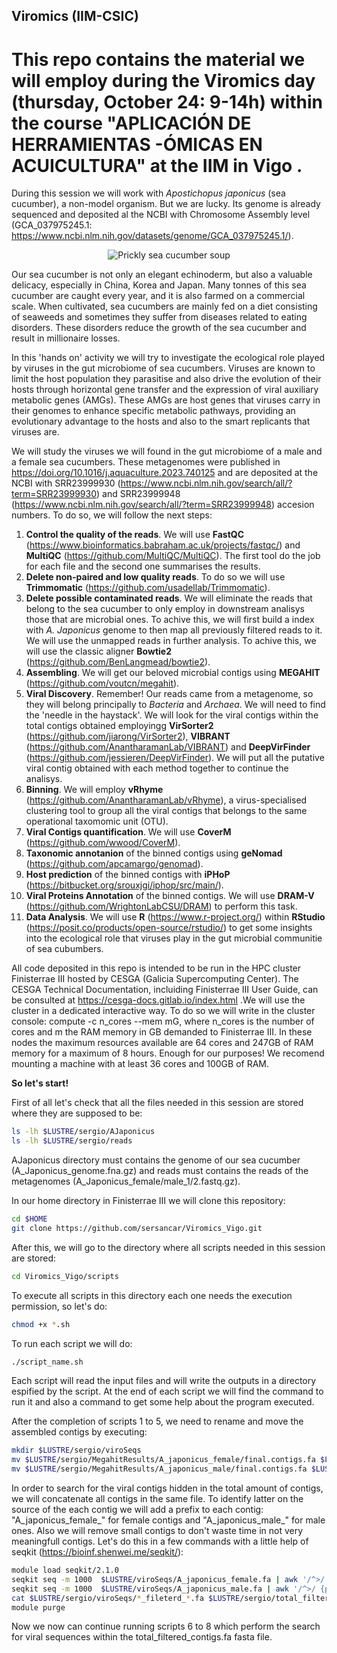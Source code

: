 ## Viromics (IIM-CSIC)
# This repo contains the material we will employ during the Viromics day (thursday, October 24: 9-14h) within the course "APLICACIÓN DE HERRAMIENTAS -ÓMICAS EN ACUICULTURA" at the IIM in Vigo .

During this session we will work with *Apostichopus japonicus* (sea cucumber), a non-model organism. But we are lucky. Its genome is already sequenced and deposited al the NCBI with Chromosome Assembly level (GCA_037975245.1: https://www.ncbi.nlm.nih.gov/datasets/genome/GCA_037975245.1/).

<p align="center">
  <img src="https://github.com/user-attachments/assets/2c647b3c-b843-4e16-8d11-f3974e46fce5" alt="Prickly sea cucumber soup">
</p>

Our sea cucumber is not only an elegant echinoderm, but also a valuable delicacy, especially in China, Korea and Japan. Many tonnes of this sea cucumber are caught every year, and it is also farmed on a commercial scale. When cultivated, sea cucumbers are mainly fed on a diet consisting of seaweeds and sometimes they suffer from diseases related to eating disorders. These disorders reduce the growth of the sea cucumber and result in millionaire losses.

In this 'hands on' activity we will try to investigate the ecological role played by viruses in the gut microbiome of sea cucumbers. Viruses are known to limit the host population they parasitise and also drive the evolution of their hosts through horizontal gene transfer and the expression of viral auxiliary metabolic genes (AMGs). These AMGs are host genes that viruses carry in their genomes to enhance specific metabolic pathways, providing an evolutionary advantage to the hosts and also to the smart replicants  that  viruses are.

We will study the viruses we will found in the gut microbiome of a male and a female sea cucumbers. These metagenomes were published in https://doi.org/10.1016/j.aquaculture.2023.740125 and are deposited at the NCBI with SRR23999930 (https://www.ncbi.nlm.nih.gov/search/all/?term=SRR23999930) and SRR23999948 (https://www.ncbi.nlm.nih.gov/search/all/?term=SRR23999948) accesion numbers. To do so, we will follow the next steps:

  1. **Control the quality of the reads**. We will use **FastQC** (https://www.bioinformatics.babraham.ac.uk/projects/fastqc/) and **MultiQC** (https://github.com/MultiQC/MultiQC). The first tool do the job for each file and the second one summarises the results.
  2. **Delete non-paired and low quality reads**. To do so we will use **Trimmomatic** (https://github.com/usadellab/Trimmomatic).
  3. **Delete possible contaminated reads**. We will eliminate the reads that belong to the sea cucumber to only employ in downstream analisys those that are microbial ones. To achive this, we will first build a index with *A. Japonicus* genome to then map all previously filtered reads to it. We will use the unmapped reads in further analysis. To achive this, we will use the classic aligner **Bowtie2** (https://github.com/BenLangmead/bowtie2). 
  4. **Assembling**. We will get our beloved microbial contigs using **MEGAHIT** (https://github.com/voutcn/megahit).
  5. **Viral Discovery**. Remember! Our reads came from a metagenome, so they will belong principally to *Bacteria* and *Archaea*. We will need to find the 'needle in the haystack'. We will look for the viral contigs within the total contigs obtained employingg **VirSorter2** (https://github.com/jiarong/VirSorter2), **VIBRANT** (https://github.com/AnantharamanLab/VIBRANT) and **DeepVirFinder** (https://github.com/jessieren/DeepVirFinder). We will put all the putative viral contig obtained with each method together to continue the analisys.
  6. **Binning**. We will employ **vRhyme** (https://github.com/AnantharamanLab/vRhyme), a virus-specialised clustering tool to group all the viral contigs that belongs to the same operational taxomomic unit (OTU).
  7.  **Viral Contigs quantification**. We will use **CoverM** (https://github.com/wwood/CoverM).
  8. **Taxonomic annotanion** of the binned contigs using **geNomad** (https://github.com/apcamargo/genomad).
  9. **Host prediction** of the binned contigs with **iPHoP** (https://bitbucket.org/srouxjgi/iphop/src/main/).
  10. **Viral Proteins Annotation** of the binned contigs. We will use **DRAM-V** (https://github.com/WrightonLabCSU/DRAM) to perform this task.
  11. **Data Analysis**. We will use **R** (https://www.r-project.org/) within **RStudio** (https://posit.co/products/open-source/rstudio/) to get some insights into the ecological role that viruses play in the gut microbial communitie of sea cubumbers.

All code deposited in this repo is intended to be run in the HPC cluster Finisterrae III hosted by CESGA (Galicia Supercomputing Center). The CESGA Technical Documentation, incluiding Finisterrae III User Guide, can be consulted at https://cesga-docs.gitlab.io/index.html .We will use the cluster in a dedicated interactive way. To do so we will write in the cluster console: compute -c n_cores --mem mG, where n_cores is the number of cores and m the RAM memory in GB demanded to Finisterrae III. In these nodes the maximum resources available are 64 cores and 247GB of RAM memory for a maximum of 8 hours. Enough for our purposes! We recomend mounting a machine with at least 36 cores and 100GB of RAM.

**So let's start!**

First of all let's check that all the files needed in this session are stored where they are supposed to be:

```bash
ls -lh $LUSTRE/sergio/AJaponicus
ls -lh $LUSTRE/sergio/reads
```

AJaponicus directory must contains the genome of our sea cucumber (A_Japonicus_genome.fna.gz) and reads must contains the reads of the metagenomes (A_Japonicus_female/male_1/2.fastq.gz).

In our home directory in Finisterrae III we will clone this repository:

```bash
cd $HOME
git clone https://github.com/sersancar/Viromics_Vigo.git
```
After this, we will go to the directory where all scripts needed in this session are stored:

```bash
cd Viromics_Vigo/scripts
```

To execute all scripts in this directory each one needs the execution permission, so let's do:

```bash
chmod +x *.sh
```

To run each script we will do:

```bash
./script_name.sh
```

Each script will read the input files and will write the outputs in a directory espified by the script. At the end of each script we will find the command to run it and also a command to get some help about the program executed.

After the completion of scripts 1 to 5, we need to rename and move the assembled contigs by executing:

```bash
mkdir $LUSTRE/sergio/viroSeqs
mv $LUSTRE/sergio/MegahitResults/A_japonicus_female/final.contigs.fa $LUSTRE/sergio/viroSeqs/A_japonicus_female_contigs.fa
mv $LUSTRE/sergio/MegahitResults/A_japonicus_male/final.contigs.fa $LUSTRE/sergio/viroSeqs/A_japonicus_male_contigs.fa
```

In order to search for the viral contigs hidden in the total amount of contigs, we will concatenate all contigs in the same file. To identify latter on the source of the each contig we will add a prefix to each contig: "A_japonicus_female_" for female contigs and "A_japonicus_male_" for male ones. Also we will remove small contigs to don't waste time in not very meaningfull contigs. Let's do this in a few commands with a little help of seqkit (https://bioinf.shenwei.me/seqkit/): 

```bash
module load seqkit/2.1.0
seqkit seq -m 1000  $LUSTRE/viroSeqs/A_japonicus_female.fa | awk '/^>/ {print ">A_japonicus_female_" substr($1, 2); next} {print}' > A_japonicus_female_filtered_contigs.fa.gz
seqkit seq -m 1000  $LUSTRE/viroSeqs/A_japonicus_male.fa | awk '/^>/ {print ">A_japonicus_male_" substr($1, 2); next} {print}' > A_japonicus_male_filtered_contigs.fa
cat $LUSTRE/sergio/viroSeqs/*_fileterd_*.fa $LUSTRE/sergio/total_filtered_contigs.fa
module purge
```

Now we now can continue running scripts 6 to 8 which perform the search for viral sequences within the total_filtered_contigs.fa fasta file.
